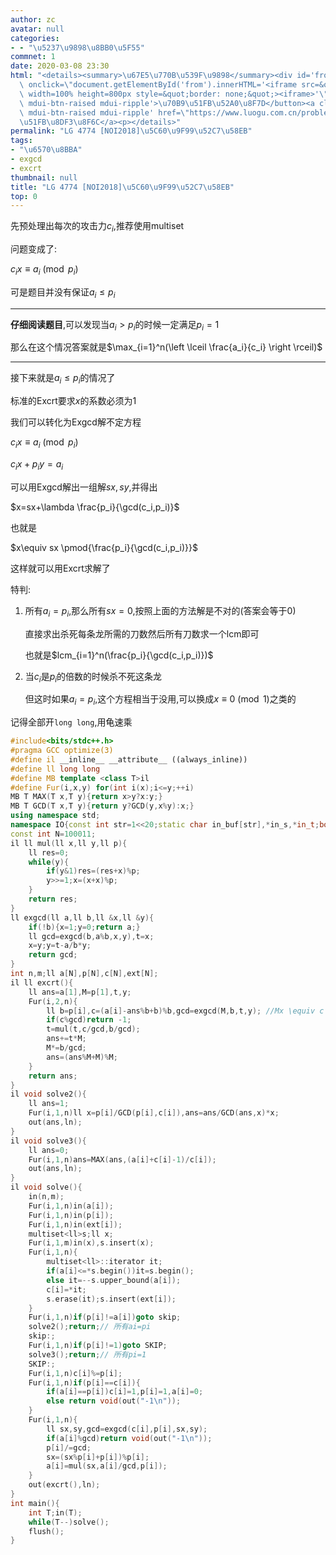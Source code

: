 ```yaml
---
author: zc
avatar: null
categories:
- - "\u5237\u9898\u8BB0\u5F55"
commnet: 1
date: 2020-03-08 23:30
html: "<details><summary>\u67E5\u770B\u539F\u9898</summary><div id='from'></div><p><button\
  \ onclick=\"document.getElementById('from').innerHTML='<iframe src=&quot;https://www.luogu.com.cn/problem/P4774&quot;\
  \ width=100% height=800px style=&quot;border: none;&quot;><iframe>'\" class='mdui-btn\
  \ mdui-btn-raised mdui-ripple'>\u70B9\u51FB\u52A0\u8F7D</button><a class='mdui-btn\
  \ mdui-btn-raised mdui-ripple' href=\"https://www.luogu.com.cn/problem/P4774\" target='_blank'>\u70B9\
  \u51FB\u8DF3\u8F6C</a><p></details>"
permalink: "LG 4774 [NOI2018]\u5C60\u9F99\u52C7\u58EB"
tags:
- "\u6570\u8BBA"
- exgcd
- excrt
thumbnail: null
title: "LG 4774 [NOI2018]\u5C60\u9F99\u52C7\u58EB"
top: 0
---
```

先预处理出每次的攻击力$c_i$,推荐使用multiset

问题变成了:

$c_ix \equiv a_i \pmod{p_i}$

可是题目并没有保证$a_i\le p_i$

---

**仔细阅读题目**,可以发现当$a_i>p_i$的时候一定满足$p_i=1$

那么在这个情况答案就是$\max_{i=1}^n(\left \lceil \frac{a_i}{c_i} \right \rceil)$

---

接下来就是$a_i \le p_i$的情况了

标准的Excrt要求$x$的系数必须为$1$

我们可以转化为Exgcd解不定方程

$c_ix \equiv a_i \pmod{p_i}$

$c_ix + p_iy = a_i$

可以用Exgcd解出一组解$sx,sy$,并得出

$x=sx+\lambda \frac{p_i}{\gcd(c_i,p_i)}$

也就是

$x\equiv sx \pmod{\frac{p_i}{\gcd(c_i,p_i)}}$

这样就可以用Excrt求解了

特判: 

1. 所有$a_i=p_i$,那么所有$sx=0$,按照上面的方法解是不对的(答案会等于0)
   
   直接求出杀死每条龙所需的刀数然后所有刀数求一个lcm即可

   也就是$lcm_{i=1}^n(\frac{p_i}{\gcd(c_i,p_i)})$

2. 当$c_i$是$p_i$的倍数的时候杀不死这条龙
   
   但这时如果$a_i=p_i$,这个方程相当于没用,可以换成$x \equiv 0 \pmod 1$之类的
   
记得全部开`long long`,用龟速乘
```cpp
#include<bits/stdc++.h>
#pragma GCC optimize(3)
#define il __inline__ __attribute__ ((always_inline))
#define ll long long
#define MB template <class T>il
#define Fur(i,x,y) for(int i(x);i<=y;++i)
MB T MAX(T x,T y){return x>y?x:y;}
MB T GCD(T x,T y){return y?GCD(y,x%y):x;}
using namespace std;
namespace IO{const int str=1<<20;static char in_buf[str],*in_s,*in_t;bool __=0;il char gc(){return (in_s==in_t)&&(in_t=(in_s=in_buf)+fread(in_buf,1,str,stdin)),in_s==in_t?EOF:*in_s++;}il void in(string &ch){ch.clear();if(__)return;char c;while((c=gc())!=EOF&&isspace(c));if(c==EOF){__=1;return;}ch+=c;while((c=gc())!=EOF&&!isspace(c))ch+=c;if(c==EOF)__=1;}il void in(char &ch){if(__)return;char c;while((c=gc())!=EOF&&isspace(c));if(c==EOF)__=1;else ch=c;}il void in(char *ch){*ch='\0';if(__)return;char c;while((c=gc())!=EOF&&isspace(c));if(c==EOF){__=1;return;}*ch=c;ch++;while((c=gc())!=EOF&&!isspace(c))*ch=c,ch++;if(c==EOF)__=1;*ch='\0';}template<typename T>il void in(T &x){if(__)return;char c=gc();bool f=0;while(c!=EOF&&(c<'0'||c>'9'))f^=(c=='-'),c=gc();if(c==EOF){__=1;return;}x=0;while(c!=EOF&&'0'<=c&&c<='9')x=x*10+c-48,c=gc();if(c==EOF)__=1;if(f)x=-x;}template<typename T,typename ... arr>il void in(T &x,arr & ... y){in(x),in(y...);}const char ln='\n';static char out_buf[str],*out_s=out_buf,*out_t=out_buf+str;il void flush(){fwrite(out_buf,1,out_s-out_buf,stdout);out_s=out_buf;}il void pt(char c){(out_s==out_t)?(fwrite(out_s=out_buf,1,str,stdout),*out_s++=c):(*out_s++=c);}il void out(const char* s){while(*s)pt(*s++);}il void out(char* s){while(*s)pt(*s++);}il void out(char c){pt(c);}il void out(string s){for(int i=0;s[i];i++)pt(s[i]);}template<typename T>il void out(T x){if(!x){pt('0');return;}if(x<0)pt('-'),x=-x;char a[50],t=0;while(x)a[t++]=x%10,x/= 10;while(t--)pt(a[t]+'0');}template<typename T,typename ... arr>il void out(T x,arr & ... y){out(x),out(y...);}}using namespace IO;
const int N=100011;
il ll mul(ll x,ll y,ll p){
    ll res=0;
    while(y){
        if(y&1)res=(res+x)%p;
        y>>=1;x=(x+x)%p;
    }
    return res;
}
ll exgcd(ll a,ll b,ll &x,ll &y){
    if(!b){x=1;y=0;return a;}
    ll gcd=exgcd(b,a%b,x,y),t=x;
    x=y;y=t-a/b*y;
    return gcd;
}
int n,m;ll a[N],p[N],c[N],ext[N];
il ll excrt(){
    ll ans=a[1],M=p[1],t,y;
    Fur(i,2,n){
        ll b=p[i],c=(a[i]-ans%b+b)%b,gcd=exgcd(M,b,t,y); //Mx \equiv c \pmod b
        if(c%gcd)return -1;
        t=mul(t,c/gcd,b/gcd);
        ans+=t*M;
        M*=b/gcd;
        ans=(ans%M+M)%M;
    }
    return ans;
}
il void solve2(){
    ll ans=1;
    Fur(i,1,n)ll x=p[i]/GCD(p[i],c[i]),ans=ans/GCD(ans,x)*x;
    out(ans,ln);
}
il void solve3(){
    ll ans=0;
    Fur(i,1,n)ans=MAX(ans,(a[i]+c[i]-1)/c[i]);
    out(ans,ln);
}
il void solve(){
    in(n,m);
    Fur(i,1,n)in(a[i]);
    Fur(i,1,n)in(p[i]);
    Fur(i,1,n)in(ext[i]);
    multiset<ll>s;ll x;
    Fur(i,1,m)in(x),s.insert(x);
    Fur(i,1,n){
        multiset<ll>::iterator it;
        if(a[i]<=*s.begin())it=s.begin();
        else it=--s.upper_bound(a[i]);
        c[i]=*it;
        s.erase(it);s.insert(ext[i]);
    }
    Fur(i,1,n)if(p[i]!=a[i])goto skip;
    solve2();return;// 所有ai=pi
    skip:;
    Fur(i,1,n)if(p[i]!=1)goto SKIP;
    solve3();return;// 所有pi=1
    SKIP:;
    Fur(i,1,n)c[i]%=p[i];
    Fur(i,1,n)if(p[i]==c[i]){
        if(a[i]==p[i])c[i]=1,p[i]=1,a[i]=0;
        else return void(out("-1\n"));
    }
    Fur(i,1,n){
        ll sx,sy,gcd=exgcd(c[i],p[i],sx,sy);
        if(a[i]%gcd)return void(out("-1\n"));
        p[i]/=gcd;
        sx=(sx%p[i]+p[i])%p[i];
        a[i]=mul(sx,a[i]/gcd,p[i]);
    }
    out(excrt(),ln);
}
int main(){
    int T;in(T);
    while(T--)solve();
    flush();
}
```
